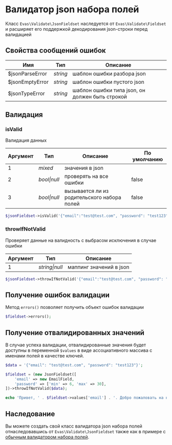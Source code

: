# Валидатор json набора полей

Класс `Evas\Validate\JsonFieldset` наследуется от `Evas\Validate\Fieldset` и расширяет его поддержкой декодирования json-строки перед валидацией

## Свойства сообщений ошибок

| Имя | Тип | Описание |
|-----|-----|----------|
| $jsonParseError | *string* | шаблон ошибки разбора json |
| $jsonEmptyError | *string* | шаблон ошибки пустого json |
| $jsonTypeError | *string* | шаблон ошибки типа json, он должен быть строкой |

## Валидация

### isValid
Валидация данных

| Аргумент | Тип | Описание | По умолчанию |
|----------|-----|----------|--------------|
| 1 | *mixed* | значения в json |
| 2 | *bool\|null* | проверять на все ошибки | false |
| 3 | *bool\|null* | вызывается ли из родительского набора полей | false |

```php
$jsonFieldset->isValid('{"email":"test@test.com", "password": "test123"}');
```

### throwIfNotValid
Проверяет данные на валидность с выбрасом исключения в случае ошибки

| Аргумент | Тип | Описание |
|----------|-----|----------|
| 1 | *string\|null* | маппинг значений в json |

```php
$jsonFieldset->throwIfNotValid('{"email":"test@test.com", "password": "test123"}');
```

## Получение ошибок валидации
Метод `errors()` позволяет получить объект ошибок валидации

```php
$fieldset->errors();
```


## Получение отвалидированных значений
В случае успеха валидации, отвалидированные значения будет доступны в переменной `$values` в виде ассоциативного массива с именами полей в качестве ключей.

```php
$data = '{"email": "test@test.com", "password": "test123"}';

$fieldset = (new JsonFieldset([
    'email' => new EmailField,
    'password' => ['min' => 6, 'max' => 30],
])->throwIfNotValid($data);

echo 'Привет, ' . $fieldset->values['email'] . '. Добро пожаловать на наш сайт.';
```


## Наследование

Вы можете создать свой класс валидатора json набора полей отнаследовавшись от `Evas\Validate\JsonFieldset` также как в примере с [обычным валидатором набора полей](/guide/base/fieldset.html#наследование).

